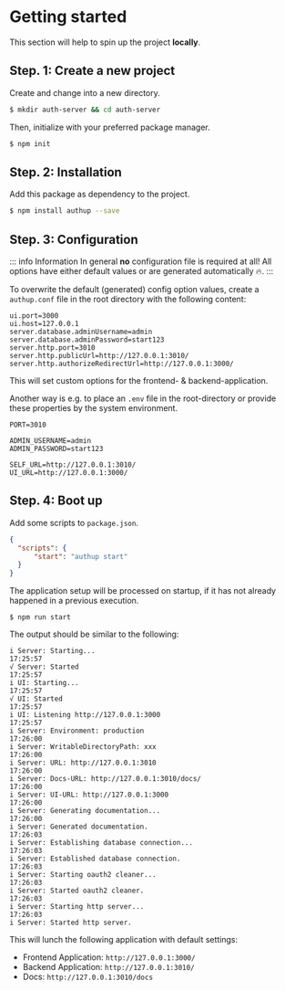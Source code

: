 # Getting started

This section will help to spin up the project **locally**.

## Step. 1: Create a new project

Create and change into a new directory.

```bash
$ mkdir auth-server && cd auth-server
```

Then, initialize with your preferred package manager.

```bash
$ npm init
```

## Step. 2: Installation

Add this package as dependency to the project.

```sh
$ npm install authup --save
```

## Step. 3: Configuration

::: info Information
In general **no** configuration file is required at all!
All options have either default values or are generated automatically 🔥.
:::

To overwrite the default (generated) config option values,
create a `authup.conf` file in the root directory with the following content:

```text
ui.port=3000
ui.host=127.0.0.1
server.database.adminUsername=admin
server.database.adminPassword=start123
server.http.port=3010
server.http.publicUrl=http://127.0.0.1:3010/
server.http.authorizeRedirectUrl=http://127.0.0.1:3000/
```

This will set custom options for the frontend- & backend-application.

Another way is e.g. to place an `.env` file in the root-directory or provide these properties
by the system environment.

```text
PORT=3010

ADMIN_USERNAME=admin
ADMIN_PASSWORD=start123

SELF_URL=http://127.0.0.1:3010/
UI_URL=http://127.0.0.1:3000/
```

## Step. 4: Boot up

Add some scripts to `package.json`.

```json
{
  "scripts": {
      "start": "authup start"
  }
}
```

The application setup will be processed on startup, if it has not already happened in
a previous execution.

```shell
$ npm run start
```

The output should be similar to the following:
```shell
i Server: Starting...                                                                                                                                                                                                         17:25:57  
√ Server: Started                                                                                                                                                                                                             17:25:57  
i UI: Starting...                                                                                                                                                                                                             17:25:57  
√ UI: Started                                                                                                                                                                                                                 17:25:57  
i UI: Listening http://127.0.0.1:3000                                                                                                                                                                                         17:25:57  
i Server: Environment: production                                                                                                                                                                                             17:26:00  
i Server: WritableDirectoryPath: xxx                                                                                                                                  17:26:00  
i Server: URL: http://127.0.0.1:3010                                                                                                                                                                                          17:26:00  
i Server: Docs-URL: http://127.0.0.1:3010/docs/                                                                                                                                                                               17:26:00  
i Server: UI-URL: http://127.0.0.1:3000                                                                                                                                                                                       17:26:00  
i Server: Generating documentation...                                                                                                                                                                                         17:26:00  
i Server: Generated documentation.                                                                                                                                                                                            17:26:03  
i Server: Establishing database connection...                                                                                                                                                                                 17:26:03  
i Server: Established database connection.                                                                                                                                                                                    17:26:03  
i Server: Starting oauth2 cleaner...                                                                                                                                                                                          17:26:03  
i Server: Started oauth2 cleaner.                                                                                                                                                                                             17:26:03  
i Server: Starting http server...                                                                                                                                                                                             17:26:03  
i Server: Started http server.  
```

This will lunch the following application with default settings:
- Frontend Application: `http://127.0.0.1:3000/`
- Backend Application: `http://127.0.0.1:3010/`
- Docs: `http://127.0.0.1:3010/docs`
